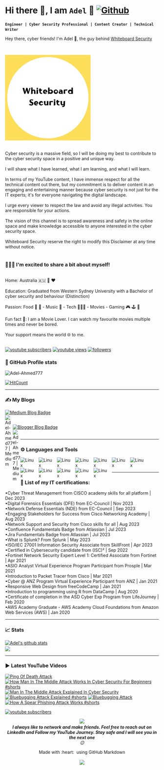 # Hi there 👋, I am **`Adel`** 🙂 [![Github](https://img.shields.io/github/followers/Adel-Ahmed777?label=Follow_Me&style=social)](https://github.com/Adel-Ahmed777)

**`Engineer | Cyber Security Professional | Content Creator | Technical Writer`** 

Hey there, cyber friends! I'm Adel 👋, the guy behind [Whiteboard Security](https://www.youtube.com/@WhiteboardSecurity/featured) <br>



<br>
<p align="left">
  <img src="https://github.com/Adel-Ahmed777/WhiteboardSecurity/blob/main/WhiteboardSecurity_Images/Whiteboard%20Security%20Logo.jpg" width="280" height="280">
</p>
<br>
Cyber security is a massive field, so I will be doing my best to contribute to the cyber security space in a positive and unique way. <br>
<br>
I will share what I have learned, what I am learning, and what I will learn. <br>
<br>
In terms of my YouTube content, I have immense respect for all the technical content out there, but my commitment is to deliver content in an engaging and entertaining manner because cyber security is not just for the IT experts; it's for everyone navigating the digital landscape. <br>
<br>
I urge every viewer to respect the law and avoid any illegal activities. You are responsible for your actions. <br>
<br>
The vision of this channel is to spread awareness and safety in the online space and make knowledge accessible to anyone interested in the cyber security space. <br>
<br>
Whiteboard Security reserve the right to modify this Disclaimer at any time without notice.<br>
<br>

### 👨🏻‍🍳 I'm excited to share a bit about myself!  
<br>
Home: Australia 🇦🇺 🙏 ❤️ <br>
<br>
Education: Graduated from Western Sydney University with a Bachelor of cyber security and behaviour (Distinction) <br>
<br>
Passion: Food 🍔 🥞 - Music 🎵 - Tech 👨🏻‍💻 - Movies - Gaming 🎮 🕹️ 🎥 <br>
<br>
Fun fact 🦩: I am a Movie Lover. I can watch my favourite movies multiple times and never be bored. <br>
<br>
Your support means the world 🌐 to me. <br>
<br>

  <p align="left">
      <a href="https://www.youtube.com/channel/UC_lSWI1T2h41mku_ghPx08A?sub_confirmation=1">
         <img alt="youtube subscribers" title="Subscribe to my YouTube channel" src="https://custom-icon-badges.demolab.com/youtube/channel/subscribers/UC_lSWI1T2h41mku_ghPx08A?color=%23E05D44&label=SUBSCRIBE TO WHITEBOARD SECURITY&logo=video&logoColor=white&style=for-the-badge&labelColor=CE4630"/></a> 
      <a href="https://www.youtube.com/@WhiteboardSecurity/featured">
         <img alt="youtube views" title="YouTube views" src="https://custom-icon-badges.demolab.com/youtube/channel/views/UC_lSWI1T2h41mku_ghPx08A?color=%23E1AD0E&logo=eye&logoColor=white&style=for-the-badge&labelColor=C79600&label=WHITEBOARD SECURITY VIEWS"/></a> 
      <a href="https://github.com/Adel-Ahmed777?tab=followers">
         <img alt="followers" title="Follow me on Github" src="https://custom-icon-badges.demolab.com/github/followers/Adel-Ahmed777?color=236ad3&labelColor=black&style=for-the-badge&logo=person-add&label=GITHUB Followers&logoColor=white"/></a>
   </p>
   
 ### 👀 GitHub Profile stats  
 <p align="left"> <img src="https://komarev.com/ghpvc/?username=Adel-Ahmed777&style=for-the-badge&color=red" alt="Adel-Ahmed777" /> </p>

[![HitCount](https://hits.dwyl.com/Adel-Ahmed777/Adel-Ahmed777.svg?style=flat-square&show=unique)](http://hits.dwyl.com/Adel-Ahmed777/Adel-Ahmed777)



-------

### ✍️ My Blogs 

[![Medium Blog Badge](https://img.shields.io/badge/Medium%20Blog%20-black)](https://medium.com/@whiteboardsec007) <br>
<img align="left" alt="Adel-Ahmed777 | Medium" width="25px" src="https://cdn.jsdelivr.net/npm/simple-icons@v3/icons/medium.svg" /> <br>


[![Blogger Blog Badge](https://img.shields.io/badge/Blogger%20blog%20-orange)](https://whiteboardsecurity.blogspot.com/) <br>
<img align="left" alt="Adel-Ahmed777 | Medium" width="25px" src="https://cdn.jsdelivr.net/npm/simple-icons@3.13.0/icons/blogger.svg" /> <br>


-------
### ⚙️ Languages and Tools  

<img align="left" alt="Linux" width="50px" style="padding-right:10px;" src="https://cdn.jsdelivr.net/npm/simple-icons@3.13.0/icons/notion.svg"/>
<img align="left" alt="Linux" width="50px" style="padding-right:10px;" src="https://cdn.jsdelivr.net/npm/simple-icons@3.13.0/icons/python.svg"/>
<img align="left" alt="Linux" width="50px" style="padding-right:10px;" src="https://cdn.jsdelivr.net/npm/simple-icons@3.13.0/icons/markdown.svg"/>
<img align="left" alt="Linux" width="50px" style="padding-right:10px;" src="https://cdn.jsdelivr.net/npm/simple-icons@3.13.0/icons/github.svg"/>
<img align="left" alt="Linux" width="50px" style="padding-right:10px;" src="https://cdn.jsdelivr.net/npm/simple-icons@3.13.0/icons/gitlab.svg"/>
<img align="left" alt="Linux" width="50px" style="padding-right:10px;" src="https://cdn.jsdelivr.net/npm/simple-icons@3.13.0/icons/gnubash.svg"/>
<img align="left" alt="Linux" width="50px" style="padding-right:10px;" src="https://cdn.jsdelivr.net/npm/simple-icons@3.13.0/icons/html5.svg"/>
<img align="left" alt="Linux" width="50px" style="padding-right:10px;" src="https://cdn.jsdelivr.net/npm/simple-icons@3.13.0/icons/css3.svg"/>
<img align="left" alt="Linux" width="50px" style="padding-right:10px;" src="https://cdn.jsdelivr.net/npm/simple-icons@3.13.0/icons/windows.svg"/>
<img align="left" alt="Linux" width="50px" style="padding-right:10px;" src="https://cdn.jsdelivr.net/npm/simple-icons@3.13.0/icons/powershell.svg"/>
<img align="left" alt="Linux" width="50px" style="padding-right:10px;" src="https://cdn.jsdelivr.net/npm/simple-icons@3.13.0/icons/linux.svg"/>
<img align="left" alt="Linux" width="50px" style="padding-right:10px;" src="https://cdn.jsdelivr.net/npm/simple-icons@3.13.0/icons/git.svg"/> <br>

<br />

------

### 📕 List of my IT certifications:

•Cyber Threat Management from CISCO academy skills for all platform | Dec 2023 <br>
•Digital Forensics Essentials (DFE) from EC-Council | Nov 2023 <br>
•Network Defense Essentials (NDE) from EC-Council | Sep 2023 <br>
•Engaging Stakeholders for Success from Cisco Networking Academy | Aug 2023 <br>
•Network Support and Security from Cisco skills for all | Aug 2023 <br>
•Confluence Fundamentals Badge from Atlassian | Jul 2023 <br>
•Jira Fundamentals Badge from Atlassian | Jul 2023 <br>
•What is Splunk? From Splunk | May 2023 <br>
•ISO/IEC 27001 Information Security Associate from SkillFront | Apr 2023 <br>
•Certified in Cybersecurity candidate from (ISC)² | Sep 2022 <br>
•Fortinet Network Security Expert Level 1: Certified Associate from Fortinet | Apr 2021 <br>
•ASIO Analyst Virtual Experience Program Participant from Prosple | Mar 2021 <br>
•Introduction to Packet Tracer from Cisco | Mar 2021 <br>
•Cyber @ ANZ Program Virtual Experience Participant from ANZ | Jan 2021 <br>
•Responsive Web Design from freeCodeCamp | Jan 2021 <br>
•Introduction to programming using R from DataCamp | Aug 2020 <br>
•Certificate of completion in the ASD Cyber Exp Program from LifeJourney | Feb 2020 <br>
•AWS Academy Graduate - AWS Academy Cloud Foundations from Amazon Web Services (AWS) | Jan 2020 <br>




------

### 📈 Stats


<a href="https://github.com/Adel-Ahmed777">
 <img align="center" src="https://github-readme-stats.vercel.app/api?username=Adel-Ahmed777&show_icons=true&theme=graywhite&line_height=30" alt="Adel's github stats"/>
</a>
<br>

<a href="https://github.com/Adel-Ahmed777">
  <img align="center" src="https://github-readme-stats.vercel.app/api/top-langs/?username=Adel-Ahmed777&theme=graywhite">
</a> 
<br>

--------






### ▶️ Latest YouTube Videos

<!-- BEGIN YOUTUBE-CARDS -->
[![Ping Of Death Attack](https://ytcards.demolab.com/?id=xujnN_gW1J4&title=Ping+Of+Death+Attack&lang=en&timestamp=1704387565&background_color=%230d1117&title_color=%23ffffff&stats_color=%23dedede&max_title_lines=1&width=250&border_radius=5 "Ping Of Death Attack")](https://www.youtube.com/watch?v=xujnN_gW1J4)
[![How Man In The Middle Attack Works In Cyber Security For Beginners #shorts](https://ytcards.demolab.com/?id=QqDd4ZyQlJ8&title=How+Man+In+The+Middle+Attack+Works+In+Cyber+Security+For+Beginners+%23shorts&lang=en&timestamp=1704294867&background_color=%230d1117&title_color=%23ffffff&stats_color=%23dedede&max_title_lines=1&width=250&border_radius=5 "How Man In The Middle Attack Works In Cyber Security For Beginners #shorts")](https://www.youtube.com/watch?v=QqDd4ZyQlJ8)
[![Man In The Middle Attack Explained In Cyber Security](https://ytcards.demolab.com/?id=e1mLXp2JhrU&title=Man+In+The+Middle+Attack+Explained+In+Cyber+Security&lang=en&timestamp=1704212922&background_color=%230d1117&title_color=%23ffffff&stats_color=%23dedede&max_title_lines=1&width=250&border_radius=5 "Man In The Middle Attack Explained In Cyber Security")](https://www.youtube.com/watch?v=e1mLXp2JhrU)
[![Bluebugging Attack Explained #shorts](https://ytcards.demolab.com/?id=7FqcRtgnTqc&title=Bluebugging+Attack+Explained+%23shorts&lang=en&timestamp=1704133708&background_color=%230d1117&title_color=%23ffffff&stats_color=%23dedede&max_title_lines=1&width=250&border_radius=5 "Bluebugging Attack Explained #shorts")](https://www.youtube.com/watch?v=7FqcRtgnTqc)
[![Bluebugging Attack](https://ytcards.demolab.com/?id=yNqCCBGYfBQ&title=Bluebugging+Attack&lang=en&timestamp=1704069492&background_color=%230d1117&title_color=%23ffffff&stats_color=%23dedede&max_title_lines=1&width=250&border_radius=5 "Bluebugging Attack")](https://www.youtube.com/watch?v=yNqCCBGYfBQ)
[![How A Spear Phishing Attack Works #shorts](https://ytcards.demolab.com/?id=61JHEhiyfec&title=How+A+Spear+Phishing+Attack+Works+%23shorts&lang=en&timestamp=1703933255&background_color=%230d1117&title_color=%23ffffff&stats_color=%23dedede&max_title_lines=1&width=250&border_radius=5 "How A Spear Phishing Attack Works #shorts")](https://www.youtube.com/watch?v=61JHEhiyfec)
<!-- END YOUTUBE-CARDS -->

<a href="https://www.youtube.com/channel/UC_lSWI1T2h41mku_ghPx08A?sub_confirmation=1">
         <img alt="youtube subscribers" title="Subscribe to my YouTube channel" src="https://custom-icon-badges.demolab.com/youtube/channel/subscribers/UC_lSWI1T2h41mku_ghPx08A?color=%23E05D44&label=SUBSCRIBE TO WHITEBOARD SECURITY&logo=video&logoColor=white&style=for-the-badge&labelColor=CE4630"/></a> 


<p align="center">
<img src="https://media.giphy.com/media/v1.Y2lkPTc5MGI3NjExOWZ2YXVraGt5NXM5MjRzenlyZ3Y0em15OWZxbGJkaWJzb3pyZDl4dSZlcD12MV9pbnRlcm5hbF9naWZfYnlfaWQmY3Q9cw/8lJP6k6bYJQMZKsuJv/giphy.gif" width="25%"> <em>
  <br>
  <b>I always like to network and make friends. Feel free to reach out on LinkedIn and Follow my YouTube Journey. Stay safe and I will see you in the next one</b> <br>
  😊</em>
  
</p>

<p align="center">
  Made with :heart: &nbsp;using GitHub Markdown
  <br/>
   <br/>
  <img src="https://media.giphy.com/media/jpVnC65DmYeyRL4LHS/giphy.gif" width="25%">
</p>
